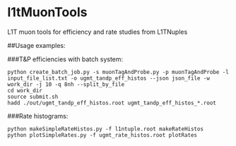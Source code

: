 # l1tMuonTools
L1T muon tools for efficiency and rate studies from L1TNuples

##Usage examples:

###T&P efficiencies with batch system:
```
python create_batch_job.py -s muonTagAndProbe.py -p muonTagAndProbe -l input_file_list.txt -o ugmt_tandp_eff_histos --json json_file -w work_dir -j 10 -q 8nh --split_by_file
cd work_dir
source submit.sh
hadd ./out/ugmt_tandp_eff_histos.root ugmt_tandp_eff_histos_*.root
```

###Rate histograms:
```
python makeSimpleRateHistos.py -f l1ntuple.root makeRateHistos
python plotSimpleRates.py -f ugmt_rate_histos.root plotRates
```
